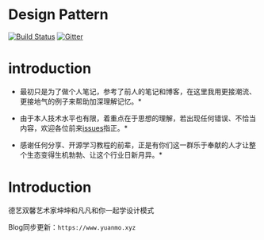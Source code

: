 # Design Pattern

[![Build Status](https://travis-ci.org/Matthew-Han/java-design-pattern.svg?branch=master)](https://travis-ci.org/Matthew-Han/java-design-pattern)
[![Gitter](https://badges.gitter.im/情感交流地带/community.svg)](https://gitter.im/情感交流地带/community?utm_source=badge&utm_medium=badge&utm_campaign=pr-badge)

# introduction

-	最初只是为了做个人笔记，参考了前人的笔记和博客，在这里我用更接潮流、更接地气的例子来帮助加深理解记忆。*

-	由于本人技术水平也有限，着重点在于思想的理解，若出现任何错误、不恰当内容，欢迎各位前来[issues](https://github.com/Matthew-Han/java-design-pattern/issues)指正。*

-	感谢任何分享、开源学习教程的前辈，正是有你们这一群乐于奉献的人才让整个生态变得生机勃勃、让这个行业日新月异。*

# Introduction

德艺双馨艺术家坤坤和凡凡和你一起学设计模式

Blog同步更新：`https://www.yuanmo.xyz`


